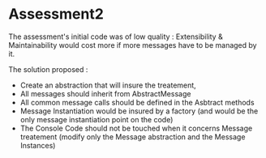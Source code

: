 # Assessment2

The assessment's initial code was of low quality : Extensibility & Maintainability would cost more if more messages have to be managed by it.

The solution proposed : 
- Create an abstraction that will insure the treatement,
- All messages should inherit from AbstractMessage
- All common message calls should be defined in the Asbtract methods
- Message Instantiation would be insured by a factory (and would be the only message instantiation point on the code)
- The Console Code should not be touched when it concerns Message treatement (modify only the Message abstraction and the Message Instances)
